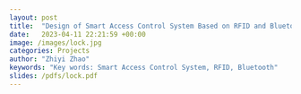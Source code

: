 ```yaml
---
layout: post
title:  "Design of Smart Access Control System Based on RFID and Bluetooth Technology"
date:   2023-04-11 22:21:59 +00:00
image: /images/lock.jpg
categories: Projects
author: "Zhiyi Zhao"
keywords: "Key words: Smart Access Control System, RFID, Bluetooth"
slides: /pdfs/lock.pdf
---
```

